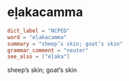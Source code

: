 # eḷakacamma

``` toml
dict_label = "NCPED"
word = "eḷakacamma"
summary = "sheep’s skin; goat’s skin"
grammar_comment = "neuter"
see_also = ["eḷaka"]
```

sheep’s skin; goat’s skin

